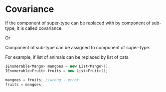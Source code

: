 # Covariance

If the component of super-type can be replaced with by component of sub-type, it is called covariance.

Or

Component of sub-type can be assigned to component of super-type.

For example, if list of animals can be replaced by list of cats.

```csharp
IEnumerable<Mango> mangoes = new List<Mango>();
IEnumerable<Fruit> fruits = new List<Fruit>();

mangoes = fruits; //wrong - error
fruits = mangoes;
```
